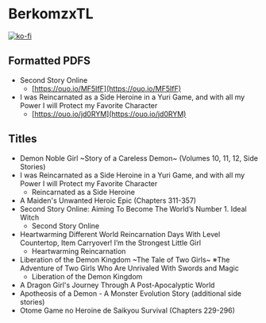 # BerkomzxTL

[![ko-fi](https://ko-fi.com/img/githubbutton_sm.svg)](https://ko-fi.com/I2I117SQUE)

## Formatted PDFS
- Second Story Online
  - [https://ouo.io/MF5IfF](https://ouo.io/MF5IfF)
- I was Reincarnated as a Side Heroine in a Yuri Game, and with all my Power I will Protect my Favorite Character
  - [https://ouo.io/jd0RYM](https://ouo.io/jd0RYM)

## Titles
- Demon Noble Girl \~Story of a Careless Demon\~ (Volumes 10, 11, 12, Side Stories)
- I was Reincarnated as a Side Heroine in a Yuri Game, and with all my Power I will Protect my Favorite Character
  - Reincarnated as a Side Heroine
- A Maiden's Unwanted Heroic Epic (Chapters 311-357)
- Second Story Online: Aiming To Become The World’s Number 1. Ideal Witch
  - Second Story Online
- Heartwarming Different World Reincarnation Days With Level Countertop, Item Carryover! I’m the Strongest Little Girl
  - Heartwarming Reincarnation
- Liberation of the Demon Kingdom \~The Tale of Two Girls\~ ※The Adventure of Two Girls Who Are Unrivaled With Swords and Magic
  - Liberation of the Demon Kingdom
- A Dragon Girl's Journey Through A Post-Apocalyptic World
- Apotheosis of a Demon - A Monster Evolution Story (additional side stories)
- Otome Game no Heroine de Saikyou Survival (Chapters 229-296)
